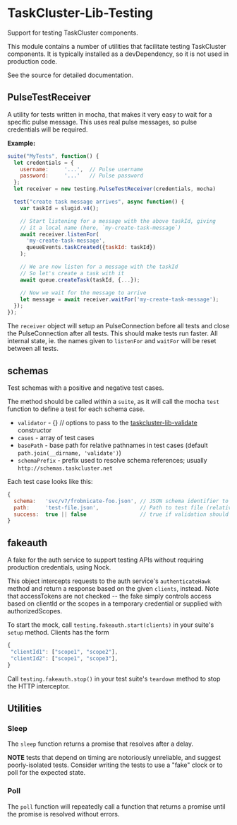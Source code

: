 TaskCluster-Lib-Testing
=======================

Support for testing TaskCluster components.

This module contains a number of utilities that facilitate testing TaskCluster
components.  It is typically installed as a devDependency, so it is not used in
production code.

See the source for detailed documentation.

PulseTestReceiver
-----------------

A utility for tests written in mocha, that makes it very easy to wait for a
specific pulse message.  This uses real pulse messages, so pulse credentials
will be required.

**Example:**
```js
suite("MyTests", function() {
  let credentials = {
    username:     '...',  // Pulse username
    password:     '...'   // Pulse password
  };
  let receiver = new testing.PulseTestReceiver(credentials, mocha)

  test("create task message arrives", async function() {
    var taskId = slugid.v4();

    // Start listening for a message with the above taskId, giving
    // it a local name (here, `my-create-task-message`)
    await receiver.listenFor(
      'my-create-task-message',
      queueEvents.taskCreated({taskId: taskId})
    );

    // We are now listen for a message with the taskId
    // So let's create a task with it
    await queue.createTask(taskId, {...});

    // Now we wait for the message to arrive
    let message = await receiver.waitFor('my-create-task-message');
  });
});
```

The `receiver` object will setup an PulseConnection before all tests and close
the PulseConnection after all tests. This should make tests run faster.  All
internal state, ie. the names given to `listenFor` and `waitFor` will be reset
between all tests.

schemas
-------

Test schemas with a positive and negative test cases.

The method should be called within a `suite`, as it will call the mocha `test`
function to define a test for each schema case.

 * `validator` - {}  // options to pass to the [taskcluster-lib-validate](https://github.com/taskcluster/taskcluster-lib-validate) constructor
 * `cases` - array of test cases
 * `basePath` -  base path for relative pathnames in test cases (default `path.join(__dirname, 'validate')`)
 * `schemaPrefix` - prefix used to resolve schema references; usually `http://schemas.taskcluster.net`

Each test case looks like this:

```js
{
  schema:   'svc/v7/frobnicate-foo.json', // JSON schema identifier to test against (appended to schemaPrefix)
  path:     'test-file.json',             // Path to test file (relative to basePath)
  success:  true || false                 // true if validation should succeed; false if it should fail
}
```

fakeauth
--------

A fake for the auth service to support testing APIs without requiring
production credentials, using Nock.

This object intercepts requests to the auth service's `authenticateHawk` method
and return a response based on the given `clients`, instead. Note that
accessTokens are not checked -- the fake simply controls access based on
clientId or the scopes in a temporary credential or supplied with
authorizedScopes.

To start the mock, call `testing.fakeauth.start(clients)` in your suite's
`setup` method. Clients has the form

```js
{
 "clientId1": ["scope1", "scope2"],
 "clientId2": ["scope1", "scope3"],
}
```

Call `testing.fakeauth.stop()` in your test suite's `teardown` method to stop the HTTP interceptor.

Utilities
---------

### Sleep

The `sleep` function returns a promise that resolves after a delay.

**NOTE** tests that depend on timing are notoriously unreliable, and suggest
poorly-isolated tests. Consider writing the tests to use a "fake" clock or to
poll for the expected state.

### Poll

The `poll` function will repeatedly call a function that returns a promise
until the promise is resolved without errors.

